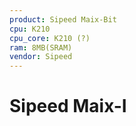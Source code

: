 ```yaml
---
product: Sipeed Maix-Bit
cpu: K210
cpu_core: K210 (?)
ram: 8MB(SRAM)
vendor: Sipeed
---
```


# Sipeed Maix-I

